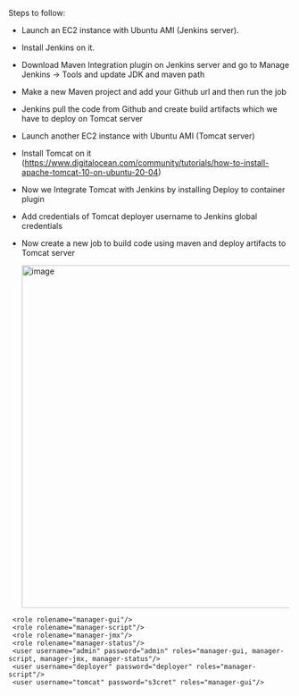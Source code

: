 Steps to follow:
- Launch an EC2 instance with Ubuntu AMI (Jenkins server).
- Install Jenkins on it.
- Download Maven Integration plugin on Jenkins server and go to Manage Jenkins -> Tools and update JDK and maven path
- Make a new Maven project and add your Github url and then run the job
- Jenkins pull the code from Github and create build artifacts which we have to deploy on Tomcat server
- Launch another EC2 instance with Ubuntu AMI (Tomcat server)
- Install Tomcat on it (https://www.digitalocean.com/community/tutorials/how-to-install-apache-tomcat-10-on-ubuntu-20-04)
- Now we Integrate Tomcat with Jenkins by installing Deploy to container plugin
- Add credentials of Tomcat deployer username to Jenkins global credentials
- Now create a new job to build code using maven and deploy artifacts to Tomcat server
  
   <img width="613" alt="image" src="https://github.com/satyam19arya/K8s_java_app_cicd/assets/77580311/9f4dde75-6531-42e1-8606-6a6663050dc0">



```
 <role rolename="manager-gui"/>
 <role rolename="manager-script"/>
 <role rolename="manager-jmx"/>
 <role rolename="manager-status"/>
 <user username="admin" password="admin" roles="manager-gui, manager-script, manager-jmx, manager-status"/>
 <user username="deployer" password="deployer" roles="manager-script"/>
 <user username="tomcat" password="s3cret" roles="manager-gui"/>
```
